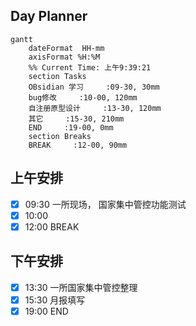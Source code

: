 ## Day Planner
```mermaid
gantt
    dateFormat  HH-mm
    axisFormat %H:%M
    %% Current Time: 上午9:39:21
    section Tasks
    OBsidian 学习     :09-30, 30mm
    bug修改     :10-00, 120mm
    自注册原型设计     :13-30, 120mm
    其它     :15-30, 210mm
    END     :19-00, 0mm
    section Breaks
    BREAK     :12-00, 90mm
```

## 上午安排
- [x] 09:30 一所现场， 国家集中管控功能测试
- [x] 10:00 
- [x] 12:00 BREAK

## 下午安排
- [x] 13:30 一所国家集中管控整理
- [x] 15:30 月报填写
- [x] 19:00 END